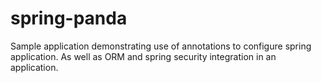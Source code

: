 spring-panda
============

Sample application demonstrating use of annotations to configure spring application. As well as ORM and spring security integration in an application.
